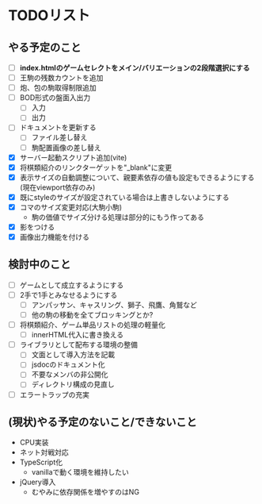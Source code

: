 # TODOリスト
## やる予定のこと
* [ ] **index.htmlのゲームセレクトをメイン/バリエーションの2段階選択にする**
* [ ] 王駒の残数カウントを追加
* [ ] 炮、包の駒取得制限追加
* [ ] BOD形式の盤面入出力
  * [ ] 入力
  * [ ] 出力
* [ ] ドキュメントを更新する
  * [ ] ファイル差し替え
  * [ ] 駒配置画像の差し替え
* [x] サーバー起動スクリプト追加(vite)
* [x] 将棋類紹介のリンクターゲットを"_blank"に変更
* [x] 表示サイズの自動調整について、親要素依存の値も設定もできるようにする(現在viewport依存のみ)
* [x] 既にstyleのサイズが設定されている場合は上書きしないようにする
* [x] コマのサイズ変更対応(大駒小駒)
  * 駒の価値でサイズ分ける処理は部分的にもう作ってある
* [x] 影をつける
* [x] 画像出力機能を付ける

## 検討中のこと
* [ ] ゲームとして成立するようにする
* [ ] 2手で1手とみなせるようにする
  * [ ] アンパッサン、キャスリング、獅子、飛鷹、角鷲など
  * [ ] 他の駒の移動を全てブロッキングとか?
* [ ] 将棋類紹介、ゲーム単品リストの処理の軽量化
  * [ ] innerHTML代入に書き換える
* [ ] ライブラリとして配布する環境の整備
  * [ ] 文面として導入方法を記載
  * [ ] jsdocのドキュメント化
  * [ ] 不要なメンバの非公開化
  * [ ] ディレクトリ構成の見直し
* [ ] エラートラップの充実

## (現状)やる予定のないこと/できないこと
* CPU実装
* ネット対戦対応
* TypeScript化
  * vanillaで動く環境を維持したい
* jQuery導入
  * むやみに依存関係を増やすのはNG
